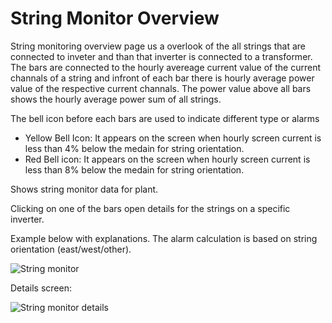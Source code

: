 # String Monitor Overview


String monitoring overview page us a overlook of the all strings that are connected to inveter and than that inverter is connected to a transformer.
The bars are connected to the hourly avereage current value of the current channals of a string and infront of each bar there is hourly average power value of the respective current channals.
The power value above all bars shows the hourly average power sum of all strings.

The bell icon before each bars are used to indicate different type or alarms

* Yellow Bell Icon: It appears on the screen when hourly screen current is less than 4% below the medain for string orientation.
* Red Bell icon: It appears on the screen when hourly screen current is less than 8% below the medain for string orientation.

Shows string monitor data for plant.

Clicking on one of the bars open details for the strings on a specific inverter.

Example below with explanations. The alarm calculation is based on string orientation (east/west/other).

![String monitor](../img/stringmonitoroverview.png)

Details screen:

![String monitor details](../img/stringmonitor%20details.png)